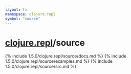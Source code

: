 ```yaml
---
layout: fn
namespace: clojure.repl
symbol: "source"
---
```


# [clojure.repl](../)/source

{% include 1.5.0/clojure.repl/source/docs.md %}
{% include 1.5.0/clojure.repl/source/examples.md %}
{% include 1.5.0/clojure.repl/source/src.md %}

